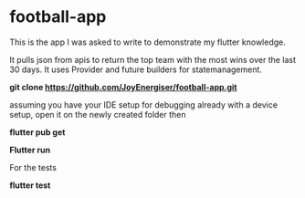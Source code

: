 # football-app
This is the app I was asked to write to demonstrate my flutter knowledge.

It pulls json from apis to return the top team with the most wins over the last 30 days.
It uses Provider and future builders for statemanagement.



**git clone https://github.com/JoyEnergiser/football-app.git**

assuming you have your IDE setup for debugging already with a device setup, open it on the newly created folder then 

**flutter pub get**

**Flutter run**


For the tests 

**flutter test**



